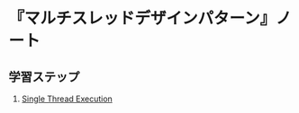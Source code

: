 # 『マルチスレッドデザインパターン』ノート


## 学習ステップ

1. [Single Thread Execution](./_/chapters/single_thread_execution.md)
